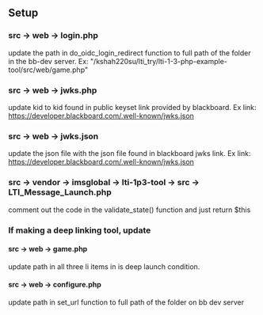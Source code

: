 ## Setup

### src -> web -> login.php
update the path in do_oidc_login_redirect function to full path of the folder in the bb-dev server. Ex: "/kshah220su/lti_try/lti-1-3-php-example-tool/src/web/game.php"

### src -> web -> jwks.php
update kid to kid found in public keyset link provided by blackboard.
Ex link: https://developer.blackboard.com/.well-known/jwks.json

### src -> web -> jwks.json
update the json file with the json file found in blackboard jwks link.
Ex link: https://developer.blackboard.com/.well-known/jwks.json

### src -> vendor -> imsglobal -> lti-1p3-tool -> src -> LTI_Message_Launch.php
comment out the code in the validate_state() function and just return $this

### If making a deep linking tool, update 
#### src -> web -> game.php
update path in all three li items in is deep launch condition.
#### src -> web -> configure.php
update path in set_url function to full path of the folder on bb dev server


